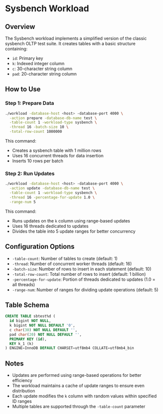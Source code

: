 # Sysbench Workload

## Overview

The Sysbench workload implements a simplified version of the classic sysbench OLTP test suite. It creates tables with a basic structure containing:

- `id`: Primary key
- `k`: Indexed integer column
- `c`: 30-character string column
- `pad`: 20-character string column

## How to Use

### Step 1: Prepare Data

```bash
./workload -database-host <host> -database-port 4000 \
  -action prepare -database-db-name test \
  -table-count 1 -workload-type sysbench \
  -thread 16 -batch-size 10 \
  -total-row-count 1000000
```

This command:
- Creates a sysbench table with 1 million rows
- Uses 16 concurrent threads for data insertion
- Inserts 10 rows per batch

### Step 2: Run Updates

```bash
./workload -database-host <host> -database-port 4000 \
  -action update -database-db-name test \
  -table-count 1 -workload-type sysbench \
  -thread 16 -percentage-for-update 1.0 \
  -range-num 5
```

This command:
- Runs updates on the `k` column using range-based updates
- Uses 16 threads dedicated to updates
- Divides the table into 5 update ranges for better concurrency

## Configuration Options

- `-table-count`: Number of tables to create (default: 1)
- `-thread`: Number of concurrent worker threads (default: 16)
- `-batch-size`: Number of rows to insert in each statement (default: 10)
- `-total-row-count`: Total number of rows to insert (default: 1 billion)
- `-percentage-for-update`: Portion of threads dedicated to updates (1.0 = all threads)
- `-range-num`: Number of ranges for dividing update operations (default: 5)

## Table Schema

```sql
CREATE TABLE sbtest%d (
  id bigint NOT NULL,
  k bigint NOT NULL DEFAULT '0',
  c char(30) NOT NULL DEFAULT '',
  pad char(20) NOT NULL DEFAULT '',
  PRIMARY KEY (id),
  KEY k_1 (k)
) ENGINE=InnoDB DEFAULT CHARSET=utf8mb4 COLLATE=utf8mb4_bin
```

## Notes

- Updates are performed using range-based operations for better efficiency
- The workload maintains a cache of update ranges to ensure even distribution
- Each update modifies the `k` column with random values within specified ID ranges
- Multiple tables are supported through the `-table-count` parameter
